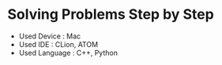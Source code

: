 # Solving Problems Step by Step
- Used Device : Mac
- Used IDE : CLion, ATOM
- Used Language : C++, Python
